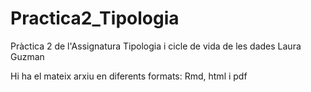 # Practica2_Tipologia
Pràctica 2 de l'Assignatura Tipologia i cicle de vida de les dades
Laura Guzman

Hi ha el mateix arxiu en diferents formats: Rmd, html i pdf
